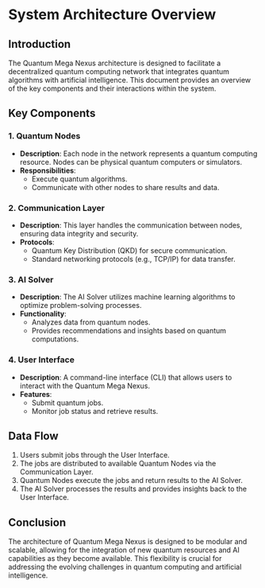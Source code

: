 # System Architecture Overview

## Introduction
The Quantum Mega Nexus architecture is designed to facilitate a decentralized quantum computing network that integrates quantum algorithms with artificial intelligence. This document provides an overview of the key components and their interactions within the system.

## Key Components

### 1. Quantum Nodes
- **Description**: Each node in the network represents a quantum computing resource. Nodes can be physical quantum computers or simulators.
- **Responsibilities**:
  - Execute quantum algorithms.
  - Communicate with other nodes to share results and data.

### 2. Communication Layer
- **Description**: This layer handles the communication between nodes, ensuring data integrity and security.
- **Protocols**:
  - Quantum Key Distribution (QKD) for secure communication.
  - Standard networking protocols (e.g., TCP/IP) for data transfer.

### 3. AI Solver
- **Description**: The AI Solver utilizes machine learning algorithms to optimize problem-solving processes.
- **Functionality**:
  - Analyzes data from quantum nodes.
  - Provides recommendations and insights based on quantum computations.

### 4. User Interface
- **Description**: A command-line interface (CLI) that allows users to interact with the Quantum Mega Nexus.
- **Features**:
  - Submit quantum jobs.
  - Monitor job status and retrieve results.

## Data Flow
1. Users submit jobs through the User Interface.
2. The jobs are distributed to available Quantum Nodes via the Communication Layer.
3. Quantum Nodes execute the jobs and return results to the AI Solver.
4. The AI Solver processes the results and provides insights back to the User Interface.

## Conclusion
The architecture of Quantum Mega Nexus is designed to be modular and scalable, allowing for the integration of new quantum resources and AI capabilities as they become available. This flexibility is crucial for addressing the evolving challenges in quantum computing and artificial intelligence.
